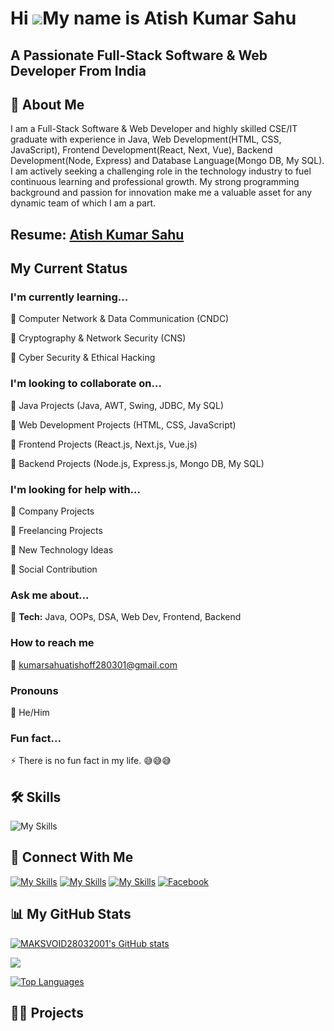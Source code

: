 Hi ![](https://user-images.githubusercontent.com/18350557/176309783-0785949b-9127-417c-8b55-ab5a4333674e.gif)My name is Atish Kumar Sahu
========================================================================================================================================
A Passionate Full-Stack Software & Web Developer From India
------------------------------------------
## 🚀 About Me
I am a Full-Stack Software & Web Developer and highly skilled CSE/IT graduate with experience in Java, Web Development(HTML, CSS, JavaScript), Frontend Development(React, Next, Vue), Backend Development(Node, Express) and Database Language(Mongo DB, My SQL). I am actively seeking a challenging role in the technology industry to fuel continuous learning and professional growth. My strong programming background and passion for innovation make me a valuable asset for any dynamic team of which I am a part.

## Resume: [Atish Kumar Sahu](https://drive.google.com/file/d/1jdYlGIuq-qjhMHEOPoUft4UQh_7HrC7l/view?usp=sharing)

## My Current Status

### I'm currently learning... 

🧠  Computer Network & Data Communication (CNDC)

🧠  Cryptography & Network Security (CNS)

🧠  Cyber Security & Ethical Hacking

### I'm looking to collaborate on...

🤝  Java Projects (Java, AWT, Swing, JDBC, My SQL)

🤝  Web Development Projects (HTML, CSS, JavaScript)

🤝  Frontend Projects (React.js, Next.js, Vue.js)

🤝  Backend Projects (Node.js, Express.js, Mongo DB, My SQL)

### I'm looking for help with...

🤔  Company Projects

🤔  Freelancing Projects

🤔  New Technology Ideas

🤔  Social Contribution

### Ask me about...

💬 **Tech:** Java, OOPs, DSA, Web Dev, Frontend, Backend

### How to reach me   

📩 kumarsahuatishoff280301@gmail.com

### Pronouns 

🙂  He/Him

### Fun fact...

⚡️ There is no fun fact in my life. 😅😅😅

## 🛠 Skills

![My Skills](https://skillicons.dev/icons?i=eclipse,java,vscode,html,css,js,react,redux,next,vue,nodejs,mongo,mysql,firebase,github)

## 🔗 Connect With Me
[![My Skills](https://skillicons.dev/icons?i=github)](https://github.com/AKS2831) 
[![My Skills](https://skillicons.dev/icons?i=linkedin)](https://www.linkedin.com/in/aks280301/)
[![My Skills](https://skillicons.dev/icons?i=instagram)](https://www.instagram.com/atish_kumar_sahu_280301?igsh=MW5yY2VvdW9ibmpmeA==)
[![Facebook](https://upload.wikimedia.org/wikipedia/commons/thumb/5/51/Facebook_f_logo_%282019%29.svg/50px-Facebook_f_logo_%282019%29.svg.png)](https://www.facebook.com/Atish280301?mibextid=ZbWKwL)

## 📊 My GitHub Stats

<a href="http://www.github.com/MAKSVOID28032001"><img src="https://github-readme-stats.vercel.app/api?username=MAKSVOID28032001&show_icons=true&hide=&count_private=true&title_color=3382ed&text_color=ffffff&icon_color=3382ed&bg_color=000000&hide_border=true&show_icons=true" alt="MAKSVOID28032001's GitHub stats" /></a>

<a href="http://www.github.com/MAKSVOID28032001"><img src="https://github-readme-streak-stats.herokuapp.com/?user=MAKSVOID28032001&stroke=ffffff&background=000000&ring=3382ed&fire=3382ed&currStreakNum=ffffff&currStreakLabel=3382ed&sideNums=ffffff&sideLabels=ffffff&dates=ffffff&hide_border=true" /></a>

<a href="https://github.com/MAKSVOID28032001" align="left"><img src="https://github-readme-stats.vercel.app/api/top-langs/?username=MAKSVOID28032001&langs_count=10&title_color=3382ed&text_color=ffffff&icon_color=3382ed&bg_color=000000&hide_border=true&locale=en&custom_title=Top%20%Languages" alt="Top Languages" /></a>

## 🧑‍💻 Projects

